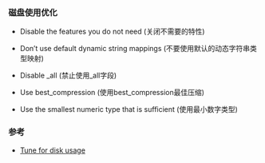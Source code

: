 ### 磁盘使用优化

- Disable the features you do not need (关闭不需要的特性)

- Don’t use default dynamic string mappings (不要使用默认的动态字符串类型映射)

- Disable _all (禁止使用_all字段)

- Use best_compression (使用best_compression最佳压缩)

- Use the smallest numeric type that is sufficient (使用最小数字类型)


### 参考

 - [Tune for disk usage](https://www.elastic.co/guide/en/elasticsearch/reference/current/tune-for-disk-usage.html)